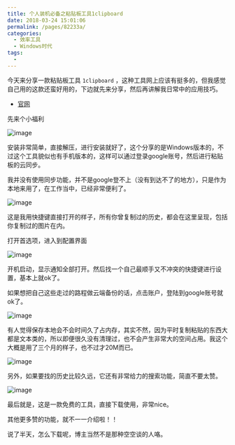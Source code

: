 ```yaml
---
title: 个人装机必备之粘贴板工具1clipboard
date: 2018-03-24 15:01:06
permalink: /pages/82233a/
categories:
  - 效率工具
  - Windows时代
tags:
  - 
---
```


今天来分享一款粘贴板工具 `1clipboard` ，这种工具网上应该有挺多的，但我感觉自己用的这款还蛮好用的，下边就先来分享，然后再讲解我日常中的应用技巧。

- [官网](http://1clipboard.io/)

先来个小福利

![image](https://tva3.sinaimg.cn/large/008k1Yt0ly1grnl6c0980j30hs0qoe81.jpg)

安装非常简单，直接解压，进行安装就好了，这个分享的是Windows版本的，不过这个工具貌似也有手机版本的，这样可以通过登录google账号，然后进行粘贴板的云同步。

我并没有使用同步功能，并不是google登不上（没有到达不了的地方），只是作为本地来用了，在工作当中，已经非常便利了。

![image](https://tva1.sinaimg.cn/large/008k1Yt0ly1grnl6jf2egj60b20foabm02.jpg)

这是我用快捷键直接打开的样子，所有你曾复制过的历史，都会在这里呈现，包括你复制过的图片在内。

打开首选项，进入到配置界面

![image](https://tva1.sinaimg.cn/large/008k1Yt0ly1grnl6oeeadj30f10e0ta7.jpg)

开机启动，显示通知全部打开。然后找一个自己最顺手又不冲突的快捷键进行设置，基本上就ok了。

如果想把自己这些走过的路程做云端备份的话，点击账户，登陆到google账号就ok了。

![image](https://tvax2.sinaimg.cn/large/008k1Yt0ly1grnl6t789oj30f10dwjsn.jpg)

有人觉得保存本地会不会时间久了占内存，其实不然，因为平时复制粘贴的东西大都是文本类的，所以即便很久没有清理过，也不会产生非常大的空间占用。我这个大概是用了三个月的样子，也不过才20M而已。

![image](https://tva3.sinaimg.cn/large/008k1Yt0ly1grnl6ypmh7j30f10dt0tu.jpg)

另外，如果要找的历史比较久远，它还有非常给力的搜索功能，简直不要太赞。

![image](https://tvax4.sinaimg.cn/large/008k1Yt0ly1grnl744tt6j60b50fjjs102.jpg)

最后就是，这是一款免费的工具，直接下载使用，非常nice。

其他更多赞的功能，就不一一介绍啦！！

说了半天，怎么下载呢，博主当然不是那种空空谈的人咯。
